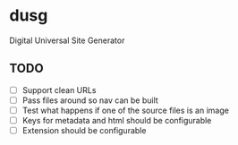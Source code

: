 # dusg
Digital Universal Site Generator

## TODO
- [ ] Support clean URLs
- [ ] Pass files around so nav can be built
- [ ] Test what happens if one of the source files is an image
- [ ] Keys for metadata and html should be configurable
- [ ] Extension should be configurable
